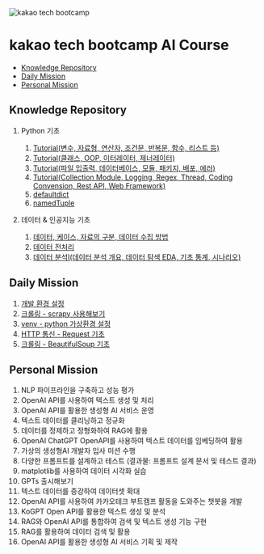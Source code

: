 
![kakao tech bootcamp](https://grm-project-template-bucket.s3.ap-northeast-2.amazonaws.com/lecture/lec_ZbRBV_1719502180330/coverImage.png "kakao tech bootcamp")


# kakao tech bootcamp AI Course

  - [Knowledge Repository](#knowledge-repository)
  - [Daily Mission](#daily-mission)
  - [Personal Mission](#personal-mission)


## Knowledge Repository

1. Python 기초
    1. [Tutorial(변수, 자료형, 연산자, 조건문, 반복문, 함수, 리스트 등)](knowledgeRepository/tutorial_part_one.md)
    2. [Tutorial(클래스, OOP, 이터레이터, 제너레이터)](knowledgeRepository/tutorial_part_two.md)
    3. [Tutorial(파일 입출력, 데이터베이스, 모듈, 패키지, 배포, 에러)](knowledgeRepository/tutorial_part_three.md)
    4. [Tutorial(Collection Module, Logging, Regex, Thread, Coding Convension, Rest API, Web Framework)](knowledgeRepository/tutorial_part_four.md)
    5. [defaultdict](knowledgeRepository/try_defaultdicti.md)
    6. [namedTuple](knowledgeRepository/namedtuple.md)

1. 데이터 & 인공지능 기초
    1. [데이터, 케이스, 자료의 구분, 데이터 수집 방법](knowledgeRepository/tutorial_part_five.md)
    2. [데이터 전처리](/knowledgeRepository/data_preprocessing.md)
    3. [데이터 분석Ⅰ(데이터 분석 개요, 데이터 탐색 EDA, 기초 통계, 시나리오)](knowledgeRepository/data_analysis_part_one.md)

## Daily Mission

1. [개발 환경 설정](PersonalMissions/setting_up_the_development_environment.md)
2. [크롤링 - scrapy 사용해보기](https://github.com/peisns/tryScrapy/blob/main/quotes_spider.py)
3. [venv - python 가상환경 설정](PersonalMissions/try_venv.md)
4. [HTTP 통신 - Request 기초](https://github.com/peisns/practicePython/blob/main/practiceRequest/practiceRequest.py)
5. [크롤링 - BeautifulSoup 기초](https://github.com/peisns/practicePython/blob/main/practiceBeautifulSoup/practiceBeautifulSoup.py)

## Personal Mission

1. NLP 파이프라인을 구축하고 성능 평가
2. OpenAI API를 사용하여 텍스트 생성 및 처리
3. OpenAI API를 활용한 생성형 AI 서비스 운영
4. 텍스트 데이터를 클리닝하고 정규화
5. 데이터를 정제하고 정형화하여 RAG에 활용
6. OpenAI ChatGPT OpenAPI를 사용하여 텍스트 데이터를 임베딩하여 활용
7. 가상의 생성형AI 개발자 입사 미션 수행
8. 다양한 프롬프트를 설계하고 테스트 (결과물: 프롬프트 설계 문서 및 테스트 결과)
9. matplotlib를 사용하여 데이터 시각화 실습
10. GPTs 출시해보기
11. 텍스트 데이터를 증강하여 데이터셋 확대
12. OpenAI API를 사용하여 카카오테크 부트캠프 활동을 도와주는 챗봇을 개발
13. KoGPT Open API를 활용한 텍스트 생성 및 분석
14. RAG와 OpenAI API를 통합하여 검색 및 텍스트 생성 기능 구현
15. RAG를 활용하여 데이터 검색 및 활용
16. OpenAI API를 활용한 생성형 AI 서비스 기획 및 제작